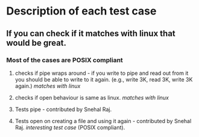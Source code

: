 # Description of each test case

## If you can check if it matches with linux that would be great.

### Most of the cases are POSIX compliant

1. checks if pipe wraps around - if you write to pipe and read out from it you
   should be able to write to it again. (e.g., write 3K, read 3K, write 3K
   again.)  _matches with linux_

2. checks if open behaviour is same as linux.  _matches with linux_

3. Tests pipe - contributed by Snehal Raj.

4. Tests open on creating a file and using it again - contributed by Snehal Raj.
   _interesting test case_ (POSIX compliant).
